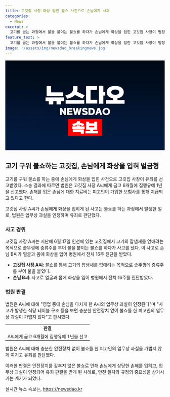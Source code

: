 ```yaml
---
title: 고깃집 사장 화상 입힌 불쇼 사건으로 손님에게 사과
categories:
  - News
excerpt: >
  고기를 굽는 과정에서 불을 붙이는 불쇼를 하다가 손님에게 화상을 입힌 고깃집 사장이 법정에서 유죄를 선고받았다. 고기의 잡냄새를 없애려는 목적으로 솥뚜껑에 증류주를 부어 불을 붙인 결과, 손님의 얼굴과 몸에 화상을 입힌 사고로 인해 사장은 금고 6개월에 집행유예 1년을 선고받았다. 법원은 안전시설 없이 불쇼를 한 행위가 업무상 과실로 판단하며, 피해자에게는 보험사를 통해 치료비가 지급되고 있다고 밝혔다.
feature_text: >
  고기를 굽는 과정에서 불을 붙이는 불쇼를 하다가 손님에게 화상을 입힌 고깃집 사장이 법정에서 유죄를 선고받았다. 고기의 잡냄새를 없애려는 목적으로 솥뚜껑에 증류주를 부어 불을 붙인 결과, 손님의 얼굴과 몸에 화상을 입힌 사고로 인해 사장은 금고 6개월에 집행유예 1년을 선고받았다. 법원은 안전시설 없이 불쇼를 한 행위가 업무상 과실로 판단하며, 피해자에게는 보험사를 통해 치료비가 지급되고 있다고 밝혔다.
image: '/assets/img/newsdao_breakingnews.jpg'
---
```


<p><img src="/assets/img/newsdao_breakingnews.jpg" alt="implanttips 속보" /></p>

<h2 data-ke-size="size26">고기 구워 불쇼하는 고깃집, 손님에게 화상을 입혀 벌금형</h2>

<p>고기를 구워 불쇼를 하는 중에 손님에게 화상을 입힌 사건으로 고깃집 사장이 유죄를 선고받았다. 소송 결과에 따르면 법원은 고깃집 사장 A씨에게 금고 6개월에 집행유예 1년을 선고했다. 손해를 입은 손님에 대한 치료비는 피고인이 가입한 보험사를 통해 지급되고 있다고 한다.</p>

<p data-ke-size="size16">고깃집 사장 A씨가 손님에게 화상을 입히게 된 사고는 불쇼를 하는 과정에서 발생한 일로, 법원은 업무상 과실을 인정하며 유죄로 판단했다.</p>

<h3 data-ke-size="size24">사고 경위</h3>

<p>고깃집 사장 A씨는 지난해 6월 17일 인천에 있는 고깃집에서 고기의 잡냄새를 없애려는 목적으로 솥뚜껑에 증류주를 부어 불을 붙이는 불쇼를 하다가 사고를 냈다. 이 사고로 손님 B씨가 얼굴과 몸에 화상을 입어 병원에서 전치 16주 진단을 받았다.</p>

<ul>
    <li><b>고깃집 사장 A씨</b>: 불쇼를 통해 고기의 잡냄새를 없애려는 목적으로 솥뚜껑에 증류주를 부어 불을 붙였다.</li>
    <li><b>손님 B씨</b>: 사고로 얼굴과 몸에 화상을 입어 병원에서 전치 16주를 진단받았다.</li>
</ul>

<h3 data-ke-size="size24">법원 판결</h3>

<p>법원은 A씨에 대해 "영업 중에 손님을 다치게 한 A씨의 업무상 과실이 인정된다"며 "사고가 발생한 식당 테이블 구조 등을 보면 충분한 안전장치 없이 불쇼를 한 피고인의 업무상 과실이 가볍지 않다"고 판시했다.</p>

<table>
    <tr>
        <td style="text-align: center; height: 17px;"><b>판결</b></td>
    </tr>
    <tr>
        <td style="text-align: center; height: 17px;">A씨에게 금고 6개월에 집행유예 1년을 선고</td>
    </tr>
</table>

<p data-ke-size="size16">법원은 A씨에 대해 충분한 안전장치 없이 불쇼를 한 피고인의 업무상 과실을 가볍지 않게 여기고 유죄를 판단했다.</p>

<p>이러한 판결은 안전장치를 갖추지 않은 불쇼로 인해 손님에게 상당한 손해를 입히고, 업무상 과실이 인정되어 유죄 판결을 받게 된 사례로, 안전 절차와 규정의 중요성을 상기시키는 계기가 되었다.</p>
실시간 뉴스 속보는, <a href="https://newsdao.kr" rel="dofollow">https://newsdao.kr</a>


